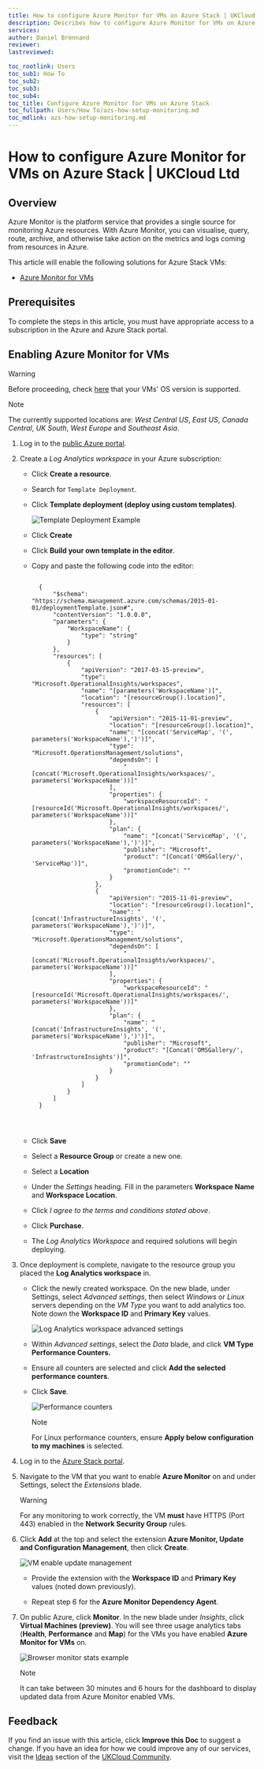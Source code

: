 ```yaml
---
title: How to configure Azure Monitor for VMs on Azure Stack | UKCloud Ltd
description: Describes how to configure Azure Monitor for VMs on Azure Stack
services:
author: Daniel Brennand
reviewer:
lastreviewed:

toc_rootlink: Users
toc_sub1: How To
toc_sub2:
toc_sub3:
toc_sub4:
toc_title: Configure Azure Monitor for VMs on Azure Stack
toc_fullpath: Users/How To/azs-how-setup-monitoring.md
toc_mdlink: azs-how-setup-monitoring.md
---
```


# How to configure Azure Monitor for VMs on Azure Stack | UKCloud Ltd

## Overview

Azure Monitor is the platform service that provides a single source for monitoring Azure resources. With Azure Monitor, you can visualise, query, route, archive, and otherwise take action on the metrics and logs coming from resources in Azure.

This article will enable the following solutions for Azure Stack VMs:

-  [Azure Monitor for VMs](https://docs.microsoft.com/en-us/azure/azure-monitor/insights/vminsights-overview)

## Prerequisites

To complete the steps in this article, you must have appropriate access to a subscription in the Azure and Azure Stack portal.

## Enabling Azure Monitor for VMs

> [!WARNING]
> Before proceeding, check [here](https://docs.microsoft.com/en-gb/azure/azure-monitor/insights/vminsights-enable-overview#supported-operating-systems) that your VMs' OS version is supported.

> [!NOTE]
> The currently supported locations are: *West Central US*, *East US*, *Canada Central*, *UK South*, *West Europe* and *Southeast Asia*.

1. Log in to the [public Azure portal](https://portal.azure.com).

2. Create a *Log Analytics workspace* in your Azure subscription:

    - Click **Create a resource**.

    - Search for `Template Deployment`.

    - Click **Template deployment (deploy using custom templates)**.

        ![Template Deployment Example](images/azs-browser-example-custom-template.png)

    - Click **Create**

    - Click **Build your own template in the editor**.

    - Copy and paste the following code into the editor:

        <pre><code class="language-json">
        {
            "$schema": "https://schema.management.azure.com/schemas/2015-01-01/deploymentTemplate.json#",
            "contentVersion": "1.0.0.0",
            "parameters": {
                "WorkspaceName": {
                    "type": "string"
                }
            },
            "resources": [
                {
                    "apiVersion": "2017-03-15-preview",
                    "type": "Microsoft.OperationalInsights/workspaces",
                    "name": "[parameters('WorkspaceName')]",
                    "location": "[resourceGroup().location]",
                    "resources": [
                        {
                            "apiVersion": "2015-11-01-preview",
                            "location": "[resourceGroup().location]",
                            "name": "[concat('ServiceMap', '(', parameters('WorkspaceName'),')')]",
                            "type": "Microsoft.OperationsManagement/solutions",
                            "dependsOn": [
                                "[concat('Microsoft.OperationalInsights/workspaces/', parameters('WorkspaceName'))]"
                            ],
                            "properties": {
                                "workspaceResourceId": "[resourceId('Microsoft.OperationalInsights/workspaces/', parameters('WorkspaceName'))]"
                            },
                            "plan": {
                                "name": "[concat('ServiceMap', '(', parameters('WorkspaceName'),')')]",
                                "publisher": "Microsoft",
                                "product": "[Concat('OMSGallery/', 'ServiceMap')]",
                                "promotionCode": ""
                            }
                        },
                        {
                            "apiVersion": "2015-11-01-preview",
                            "location": "[resourceGroup().location]",
                            "name": "[concat('InfrastructureInsights', '(', parameters('WorkspaceName'),')')]",
                            "type": "Microsoft.OperationsManagement/solutions",
                            "dependsOn": [
                                "[concat('Microsoft.OperationalInsights/workspaces/', parameters('WorkspaceName'))]"
                            ],
                            "properties": {
                                "workspaceResourceId": "[resourceId('Microsoft.OperationalInsights/workspaces/', parameters('WorkspaceName'))]"
                            },
                            "plan": {
                                "name": "[concat('InfrastructureInsights', '(', parameters('WorkspaceName'),')')]",
                                "publisher": "Microsoft",
                                "product": "[Concat('OMSGallery/', 'InfrastructureInsights')]",
                                "promotionCode": ""
                            }
                        }
                    ]
                }
            ]
        }
    </code></pre>

    - Click **Save**

    - Select a **Resource Group** or create a new one.

    - Select a **Location**

    - Under the *Settings* heading. Fill in the parameters **Workspace Name** and **Workspace Location**.

    - Click *I agree to the terms and conditions stated above*.

    - Click **Purchase**.

    - The *Log Analytics Workspace* and required solutions will begin deploying.

3. Once deployment is complete, navigate to the resource group you placed the **Log Analytics workspace** in.

    - Click the newly created workspace. On the new blade, under Settings, select *Advanced settings*, then select *Windows* or *Linux* servers depending on the *VM Type* you want to add analytics too.
    Note down the **Workspace ID** and **Primary Key** values.

       ![Log Analytics workspace advanced settings](images/azs-browser-log-analytics-workspace-advanced-settings.png)

    - Within *Advanced settings*, select the *Data* blade, and click **VM Type Performance Counters.**

    - Ensure all counters are selected and click **Add the selected performance counters**.

    - Click **Save**.

        ![Performance counters](images/azs-browser-example-performance-counters.png)

        > [!NOTE]
        > For Linux performance counters, ensure **Apply below configuration to my machines** is selected.

4. Log in to the [Azure Stack portal](https://portal.frn00006.azure.ukcloud.com).

5. Navigate to the VM that you want to enable **Azure Monitor** on and under Settings, select the *Extensions* blade.

    > [!WARNING]
    > For any monitoring to work correctly, the VM **must** have HTTPS (Port 443) enabled in the **Network Security Group** rules.

6. Click **Add** at the top and select the extension **Azure Monitor, Update and Configuration Management**, then click **Create**.

    ![VM enable update management](images/azs-browser-log-analytics-enable-update-management.png)

    - Provide the extension with the **Workspace ID** and **Primary Key** values (noted down previously).

    - Repeat step 6 for the **Azure Monitor Dependency Agent**.

7. On public Azure, click **Monitor**. In the new blade under *Insights*, click **Virtual Machines (preview)**. You will see three usage analytics tabs (**Health**, **Performance** and **Map**) for the VMs you have enabled **Azure Monitor for VMs** on.

   ![Browser monitor stats example](images/azs-browser-example-monitor-stats.png)

    > [!NOTE]
    > It can take between 30 minutes and 6 hours for the dashboard to display updated data from Azure Monitor enabled VMs.

## Feedback

If you find an issue with this article, click **Improve this Doc** to suggest a change. If you have an idea for how we could improve any of our services, visit the [Ideas](https://community.ukcloud.com/ideas) section of the [UKCloud Community](https://community.ukcloud.com).
